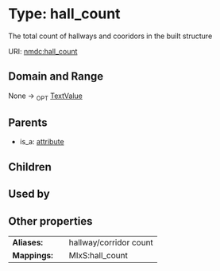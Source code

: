 
# Type: hall_count


The total count of hallways and cooridors in the built structure

URI: [nmdc:hall_count](https://microbiomedata/meta/hall_count)


## Domain and Range

None ->  <sub>OPT</sub> [TextValue](TextValue.md)

## Parents

 *  is_a: [attribute](attribute.md)

## Children


## Used by


## Other properties

|  |  |  |
| --- | --- | --- |
| **Aliases:** | | hallway/corridor count |
| **Mappings:** | | MIxS:hall_count |

